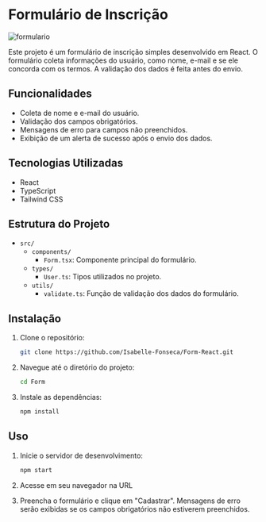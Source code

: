 # Formulário de Inscrição
![formulario](https://github.com/user-attachments/assets/43ecef18-97a0-4193-a6ae-99c61d7d4086)

Este projeto é um formulário de inscrição simples desenvolvido em React. O formulário coleta informações do usuário, como nome, e-mail e se ele concorda com os termos. A validação dos dados é feita antes do envio.

## Funcionalidades

- Coleta de nome e e-mail do usuário.
- Validação dos campos obrigatórios.
- Mensagens de erro para campos não preenchidos.
- Exibição de um alerta de sucesso após o envio dos dados.

## Tecnologias Utilizadas
* React
* TypeScript
* Tailwind CSS

## Estrutura do Projeto

- `src/`
  - `components/`
    - `Form.tsx`: Componente principal do formulário.
  - `types/`
    - `User.ts`: Tipos utilizados no projeto.
  - `utils/`
    - `validate.ts`: Função de validação dos dados do formulário.

## Instalação

1. Clone o repositório:
   ```bash
   git clone https://github.com/Isabelle-Fonseca/Form-React.git
2. Navegue até o diretório do projeto:
   ```bash
   cd Form
3. Instale as dependências:

   ```bash
   npm install

## Uso

1. Inicie o servidor de desenvolvimento:
   ```bash
   npm start
2. Acesse em seu navegador na URL

3. Preencha o formulário e clique em "Cadastrar". Mensagens de erro serão exibidas se os campos obrigatórios não estiverem preenchidos.

